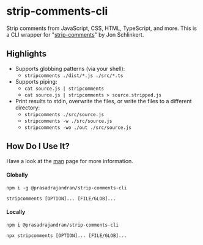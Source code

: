 # strip-comments-cli

Strip comments from JavaScript, CSS, HTML, TypeScript, and more. This is a CLI
wrapper for
"[strip-comments](https://github.com/jonschlinkert/strip-comments#readme)" by
Jon Schlinkert.

## Highlights

- Supports globbing patterns (via your shell):
  - `stripcomments ./dist/*.js ./src/*.ts`
- Supports piping:
  - `cat source.js | stripcomments`
  - `cat source.js | stripcomments > source.stripped.js`
- Print results to stdin, overwrite the files, or write the files to a
  different directory:
  - `stripcomments ./src/source.js`
  - `stripcomments -w ./src/source.js`
  - `stripcomments -wo ./out ./src/source.js`

## How Do I Use It?

Have a look at the [man](https://raw.githubusercontent.com/prasadrajandran/strip-comments-cli/main/src/man.txt)
page for more information.

#### Globally

```Shell
npm i -g @prasadrajandran/strip-comments-cli
```

```Shell
stripcomments [OPTION]... [FILE/GLOB]...
```

#### Locally

```Shell
npm i @prasadrajandran/strip-comments-cli
```


```Shell
npx stripcomments [OPTION]... [FILE/GLOB]...
```

